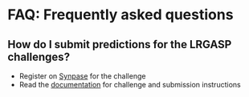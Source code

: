 # FAQ: Frequently asked questions
## How do I submit predictions for the LRGASP challenges?
- Register on [Synpase](https://www.synapse.org/#!Synapse:syn25007472/wiki/608702) for the challenge
- Read the [documentation](https://lrgasp.github.io/lrgasp-submissions/) for challenge and submission instructions
